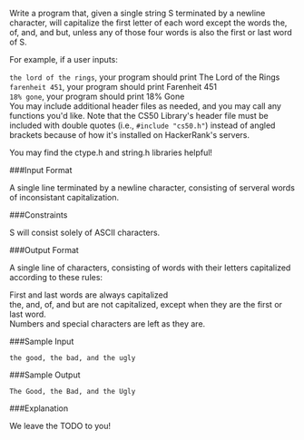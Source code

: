 Write a program that, given a single string S terminated by a newline character, will capitalize the first letter of each word except the words the, of, and, and but, unless any of those four words is also the first or last word of S.

For example, if a user inputs:

`the lord of the rings`, your program should print The Lord of the Rings  
`farenheit 451`, your program should print Farenheit 451  
`18% gone`, your program should print 18% Gone  
You may include additional header files as needed, and you may call any functions you'd like. Note that the CS50 Library's header file must be included with double quotes (i.e., `#include "cs50.h"`) instead of angled brackets because of how it's installed on HackerRank's servers.

You may find the ctype.h and string.h libraries helpful!

###Input Format

A single line terminated by a newline character, consisting of serveral words of inconsistant capitalization.

###Constraints

S will consist solely of ASCII characters.

###Output Format

A single line of characters, consisting of words with their letters capitalized according to these rules:

First and last words are always capitalized  
the, and, of, and but are not capitalized, except when they are the first or last word.  
Numbers and special characters are left as they are.  

###Sample Input

`the good, the bad, and the ugly`

###Sample Output

`The Good, the Bad, and the Ugly`

###Explanation

We leave the TODO to you!
